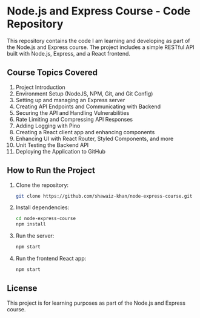 # Node.js and Express Course - Code Repository

This repository contains the code I am learning and developing as part of the Node.js and Express course. The project includes a simple RESTful API built with Node.js, Express, and a React frontend.

## Course Topics Covered
1. Project Introduction
2. Environment Setup (NodeJS, NPM, Git, and Git Config)
3. Setting up and managing an Express server
4. Creating API Endpoints and Communicating with Backend
5. Securing the API and Handling Vulnerabilities
6. Rate Limiting and Compressing API Responses
7. Adding Logging with Pino
8. Creating a React client app and enhancing components
9. Enhancing UI with React Router, Styled Components, and more
10. Unit Testing the Backend API
11. Deploying the Application to GitHub

## How to Run the Project

1. Clone the repository:
   ```bash
   git clone https://github.com/shawaiz-khan/node-express-course.git
   ```

2. Install dependencies:
   ```bash
   cd node-express-course
   npm install
   ```

3. Run the server:
   ```bash
   npm start
   ```

5. Run the frontend React app:
   ```bash
   npm start
   ```

## License
This project is for learning purposes as part of the Node.js and Express course.
